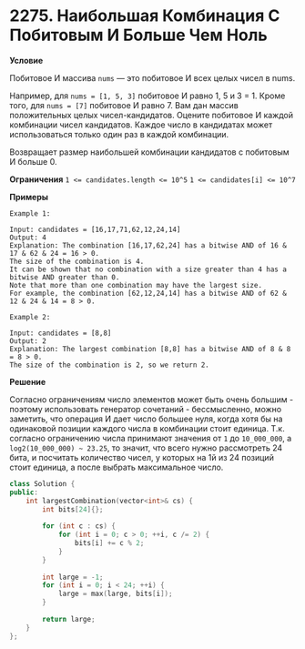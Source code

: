 # 2275. Наибольшая Комбинация С Побитовым И Больше Чем Ноль

**Условие**

Побитовое И массива `nums` — это побитовое И всех целых чисел в nums.

Например, для `nums = [1, 5, 3]` побитовое И равно 1, 5 и 3 = 1.
Кроме того, для `nums = [7]` побитовое И равно 7.
Вам дан массив положительных целых чисел-кандидатов. Оцените побитовое И каждой комбинации чисел кандидатов. Каждое число в кандидатах может использоваться только один раз в каждой комбинации.

Возвращает размер наибольшей комбинации кандидатов с побитовым И больше 0.

**Ограничения**
`1 <= candidates.length <= 10^5`
`1 <= candidates[i] <= 10^7`


**Примеры**
```
Example 1:

Input: candidates = [16,17,71,62,12,24,14]
Output: 4
Explanation: The combination [16,17,62,24] has a bitwise AND of 16 & 17 & 62 & 24 = 16 > 0.
The size of the combination is 4.
It can be shown that no combination with a size greater than 4 has a bitwise AND greater than 0.
Note that more than one combination may have the largest size.
For example, the combination [62,12,24,14] has a bitwise AND of 62 & 12 & 24 & 14 = 8 > 0.

Example 2:

Input: candidates = [8,8]
Output: 2
Explanation: The largest combination [8,8] has a bitwise AND of 8 & 8 = 8 > 0.
The size of the combination is 2, so we return 2.
```


**Решение**

Согласно ограничениям число элементов может быть очень большим - поэтому использовать генератор сочетаний - бессмысленно, можно заметить, что операция И дает число большее нуля, когда хотя бы на одинаковой позиции каждого числа в комбинации стоит единица. Т.к. согласно ограничению числа принимают значения от `1` до `10_000_000`, а `log2(10_000_000) ~ 23.25`, то значит, что всего нужно рассмотреть 24 бита, и посчитать количество чисел, у которых на 1й из 24 позиций стоит единица, а после выбрать максимальное число.

```C++
class Solution {
public:
    int largestCombination(vector<int>& cs) {
        int bits[24]{};
        
        for (int c : cs) {
            for (int i = 0; c > 0; ++i, c /= 2) {
                bits[i] += c % 2;
            }
        }
        
        int large = -1;
        for (int i = 0; i < 24; ++i) {
            large = max(large, bits[i]);
        }
        
        return large;
    }
};
```






 


 


